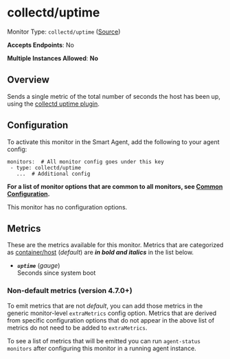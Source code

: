 
<!--- Generated by to-integrations-repo script in Smart Agent repo, DO NOT MODIFY HERE --->
<!--- GENERATED BY gomplate from scripts/docs/templates/monitor-page.md.tmpl --->

# collectd/uptime

Monitor Type: `collectd/uptime` ([Source](https://github.com/signalfx/signalfx-agent/tree/main/pkg/monitors/collectd/uptime))

**Accepts Endpoints**: No

**Multiple Instances Allowed**: **No**

## Overview

Sends a single metric of the total number of
seconds the host has been up, using the [collectd uptime
plugin](https://collectd.org/wiki/index.php/Plugin:Uptime).


## Configuration

To activate this monitor in the Smart Agent, add the following to your
agent config:

```
monitors:  # All monitor config goes under this key
 - type: collectd/uptime
   ...  # Additional config
```

**For a list of monitor options that are common to all monitors, see [Common
Configuration](../monitor-config.html#common-configuration).**


This monitor has no configuration options.
## Metrics

These are the metrics available for this monitor.
Metrics that are categorized as
[container/host](https://docs.splunk.com/observability/admin/subscription-usage/monitor-imm-billing-usage.html#about-custom-bundled-and-high-resolution-metrics)
(*default*) are ***in bold and italics*** in the list below.


 - ***`uptime`*** (*gauge*)<br>    Seconds since system boot

### Non-default metrics (version 4.7.0+)

To emit metrics that are not _default_, you can add those metrics in the
generic monitor-level `extraMetrics` config option.  Metrics that are derived
from specific configuration options that do not appear in the above list of
metrics do not need to be added to `extraMetrics`.

To see a list of metrics that will be emitted you can run `agent-status
monitors` after configuring this monitor in a running agent instance.



